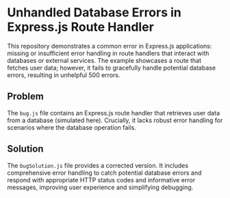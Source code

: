 # Unhandled Database Errors in Express.js Route Handler

This repository demonstrates a common error in Express.js applications:  missing or insufficient error handling in route handlers that interact with databases or external services.  The example showcases a route that fetches user data; however, it fails to gracefully handle potential database errors, resulting in unhelpful 500 errors.

## Problem

The `bug.js` file contains an Express.js route handler that retrieves user data from a database (simulated here).  Crucially, it lacks robust error handling for scenarios where the database operation fails.

## Solution

The `bugSolution.js` file provides a corrected version.  It includes comprehensive error handling to catch potential database errors and respond with appropriate HTTP status codes and informative error messages, improving user experience and simplifying debugging.